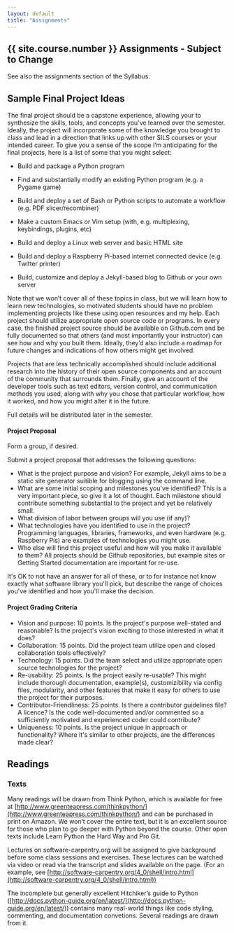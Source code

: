 ```yaml
---
layout: default
title: "Assignments"
---
```


## {{ site.course.number }} Assignments - Subject to Change

See also the assignments section of the Syllabus.

## Sample Final Project Ideas

The final project should be a capstone experience, allowing your to synthesize the skills, tools, and concepts you’ve learned over the semester.  Ideally, the project will incorporate some of the knowledge you brought to class and lead in a direction that links up with other SILS courses or your intended career.  To give you a sense of the scope I’m anticipating for the final projects, here is a list of some that you might select:

* Build and package a Python program 

* Find and substantially modify an existing Python program (e.g. a Pygame game)

* Build and deploy a set of Bash or Python scripts to automate a workflow (e.g. PDF slicer/recombiner)

* Make a custom Emacs or Vim setup (with, e.g. multiplexing, keybindings, plugins, etc)

* Build and deploy a Linux web server and basic HTML site 

* Build and deploy a Raspberry Pi-based internet connected device (e.g. Twitter printer)

* Build, customize and deploy a Jekyll-based blog to Github or your own server

Note that we won’t cover all of these topics in class, but we will learn how to learn new technologies, so motivated students should have no problem implementing projects like these using open resources and my help.  Each project should utilize appropriate open source code or programs.  In every case, the finished project source should be available on Github.com and be fully documented so that others (and most importantly your instructor) can see how and why you built them.  Ideally, they’d also include a roadmap for future changes and indications of how others might get involved.

Projects that are less technically accomplished should include additional research into the history of their open source components and an account of the community that surrounds them.  Finally, give an account of the developer tools such as text editors, version control, and communication methods you used, along with why you chose that particular workflow, how it worked, and how you might alter it in the future.

Full details will be distributed later in the semester.

#### Project Proposal
Form a group, if desired.

Submit a project proposal that addresses the following questions:
* What is the project purpose and vision?  For example, Jekyll aims to be a static site generator suitible for blogging using the command line.  
* What are some initial scoping and milestones you've identified?  This is a very important piece, so give it a lot of thought.  Each milestone should contribute something substantial to the project and yet be relatively small.
* What division of labor between groups will you use (if any)?  
* What technologies have you identified to use in the project?  Programming languages, libraries, frameworks, and even hardware (e.g. Raspberry Pis) are examples of technologies you might use.
* Who else will find this project useful and how will you make it available to them?  All projects should be Github repositories, but example sites or Getting Started documentation are important for re-use.

It's OK to not have an answer for all of these, or to for instance not know exactly what software library you'll pick, but describe the range of choices you've identified and how you'll make the decision.

#### Project Grading Criteria

* Vision and purpose: 10 points.  Is the project's purpose well-stated and reasonable?  Is the project's vision exciting to those interested in what it does?
* Collaboration: 15 points.  Did the project team utilize open and closed collaboration tools effectively?
* Technology: 15 points.  Did the team select and utilize appropriate open source technologies for the project?
* Re-usability: 25 points.  Is the project easily re-usable?  This might include thorough documentation, example(s), customizibility via config files, modularity, and other features that make it easy for others to use the project for their purposes.
* Contributor-Friendliness: 25 points.  Is there a contributor guidelines file?  A licence?  Is the code well-documented and/or commented so a sufficiently motivated and experienced coder could contribute?
* Uniqueness: 10 points.  Is the project unique in approach or functionality?  Where it's similar to other projects, are the differences made clear?

## Readings

### Texts

Many readings will be drawn from Think Python, which is available for free at [http://www.greenteapress.com/thinkpython/](http://www.greenteapress.com/thinkpython/) and can be purchased in print on Amazon.  We won’t cover the entire text, but it is an excellent source for those who plan to go deeper with Python beyond the course.  Other open texts include Learn Python the Hard Way and Pro Git.

Lectures on software-carpentry.org will be assigned to give background before some class sessions and exercises.  These lectures can be watched via video or read via the transcript and slides available on the page.  (For an example, see [http://software-carpentry.org/4_0/shell/intro.html](http://software-carpentry.org/4_0/shell/intro.html))

The incomplete but generally excellent Hitchiker’s guide to Python ([http://docs.python-guide.org/en/latest/](http://docs.python-guide.org/en/latest/)) contains many real-world things like code styling, commenting, and documentation convetions.  Several readings are drawn from it.  

